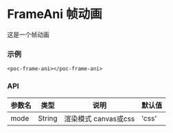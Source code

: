 # FrameAni 帧动画
这是一个帧动画

### 示例
``` vue
<poc-frame-ani></poc-frame-ani>
```

### API
| 参数名 | 类型 | 说明 | 默认值
| ---- | ---- | ---- | ---- |
| mode | String | 渲染模式 canvas或css | 'css' |